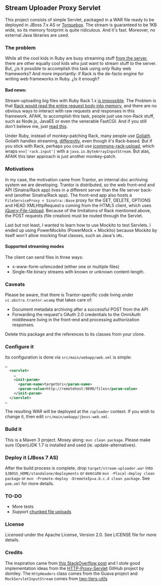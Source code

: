 Stream Uploader Proxy Servlet
-----------------------------
This project consists of simple Servlet, packaged in a WAR file ready to be deployed in JBoss 7.x AS or
[Torquebox](http://torquebox.org/documentation/). The stream is guaranteed to be 1KB wide, so its memory footprint is
quite ridiculous. And it's fast. Moreover, no external Java libraries are used.

### The problem
While all the cool kids in Ruby are busy streaming stuff
[from the server](http://www.intridea.com/blog/2012/5/24/building-streaming-rest-apis-with-ruby), there are other equally
cool kids who just want to stream stuff *to* the server. But, ¿is it possible to accomplish this task using *only* Ruby web frameworks?
 And more importantly: if Rack is the de-facto engine for writing web frameworks in Ruby. ¿Is it enough?

#### Bad news:
Stream-uploading big files with Ruby Rack 1.x [is impossible](https://groups.google.com/forum/?fromgroups=#!topic/rack-devel/T5YE-aFzSIQ).
The Problem is that [Rack would read the entire request body into memory](http://stackoverflow.com/questions/3027564), and there
are no obvious ways to interact with raw requests and responses in this framework. AFAIK, to accomplish this task, people
just use non-Rack stuff, such as Node.js, JavaEE or even the venerable FastCGI. And if you still don't believe me, just
[read this](http://blog.plataformatec.com.br/2012/06/why-your-web-framework-should-not-adopt-rack-api/).

Under Ruby, instead of monkey-patching Rack, many people use [Goliath](https://github.com/postrank-labs/goliath). Goliath handles streaming,
[differently](https://github.com/postrank-labs/goliath/wiki/Streaming), even though it's Rack-based. But if you stick with Rack,
perhaps you could use [jcommons-rack-upload](https://github.com/cowboyd/jcommons-rack-upload), which wraps `env['rack.input']` with
a `java.io.ByteArrayInputStream`. But alas, AFAIK this later approach is just another monkey-patch.

### Motivations
In my case, the motivation came from Trantor, an internal doc archiving system we are developing. Trantor is distributed,
so the web front-end and API (Sinatra/Rack app) lives in a different server than the file server back-end (another Sinatra/Rack app).
The front-end app also hosts a `FileServiceProxy < Sinatra::Base` proxy for the GET, DELETE, OPTIONS and HEAD XMLHttpRequest:s
coming from the HTML5 client, which uses [jQuery-File-Upload](https://github.com/blueimp/jQuery-File-Upload). Because of
the limitations of Rack mentioned above, the POST requests (file creation) must be routed through the Servlet.

Last but not least, I wanted to learn how to use Mockito to test Servlets. I ended up using PowerMockito (PowerMock + Mockito)
because Mockito by itself won't allow mocking final classes, such as Java's `URL`.

#### Supported streaming modes
The client can send files in three ways:

* x-www-form-urlencoded (either one or multiple files)
* Single-file binary streams with known or unknown content-length.


### Caveats
Please be aware, that there is Trantor-specific code living under `cc.abstra.trantor.wcamp` that takes care of:
* Document metadata archiving after a successful POST from the API
* Forwarding the request's OAuth 2.0 credentials to the OmniAuth middleware living in the front-end and processing authorization responses.

Delete this package and the references to its classes from your clone.

### Configure it
Its configuration is done via `src/main/webapp/web.xml` is simple:

```xml
…
  <servlet>
    …
    <init-param>
      <param-name>targetUri</param-name>
      <param-value>http://remotehost:9090/files</param-value>
    </init-param>
  </servlet>
…
```

The resulting WAR will be deployed at the `/uploader` context. If you wish to change it, then edit `src/main/webapp/jboss-web.xml`.

### Build it
This is a Maven 3 project. Mosey along: `mvn clean package`. Please make sure (Open)JDK 1.7 is installed and used (ie. update-alternatives).

### Deploy it (JBoss 7 AS)
After the build process is complete, drop `target/stream-uploader.war` into `$JBOSS_HOME/standalone/deployments` or execute
`mvn -Plocal-deploy clean package` or `mvn -Premote-deploy -DremoteIp=a.b.c.d clean package`. See `pom.xml` for more details.

### TO-DO
* More tests
* Support [chunked file uploads](https://github.com/blueimp/jQuery-File-Upload/wiki/Chunked-file-uploads)


### License
Licensed under the Apache License, Version 2.0. See LICENSE file for more details.

### Credits
The inspiration came from [this StackOverflow post](http://stackoverflow.com/questions/2471799) and I stole good implementation
 ideas from the [HTTP-Proxy-Servlet](https://github.com/dsmiley/HTTP-Proxy-Servlet) GitHub project by dsmiley. The `HttpHeaders`
 class comes from the Guava project and `MockServletInputStream` comes from [two-tiers-utils](https://github.com/DomDerrien/two-tiers-utils)
